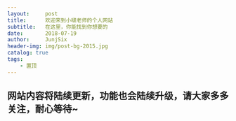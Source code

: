 ```yaml
---
layout:     post
title:      欢迎来到小啵老师的个人网站
subtitle:   在这里，你能找到你想要的
date:       2018-07-19
author:     JunjSix
header-img: img/post-bg-2015.jpg
catalog: true
tags:
    - 置顶
---
```


## 网站内容将陆续更新，功能也会陆续升级，请大家多多关注，耐心等待~
